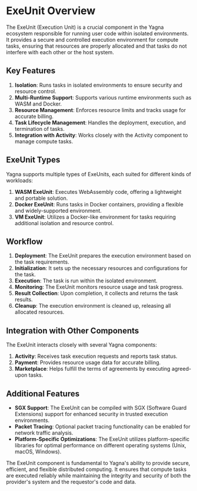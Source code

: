 # ExeUnit Overview

The ExeUnit (Execution Unit) is a crucial component in the Yagna ecosystem responsible for running user code within isolated environments. It provides a secure and controlled execution environment for compute tasks, ensuring that resources are properly allocated and that tasks do not interfere with each other or the host system.

## Key Features

1. **Isolation**: Runs tasks in isolated environments to ensure security and resource control.
2. **Multi-Runtime Support**: Supports various runtime environments such as WASM and Docker.
3. **Resource Management**: Enforces resource limits and tracks usage for accurate billing.
4. **Task Lifecycle Management**: Handles the deployment, execution, and termination of tasks.
5. **Integration with Activity**: Works closely with the Activity component to manage compute tasks.

## ExeUnit Types

Yagna supports multiple types of ExeUnits, each suited for different kinds of workloads:

1. **WASM ExeUnit**: Executes WebAssembly code, offering a lightweight and portable solution.
2. **Docker ExeUnit**: Runs tasks in Docker containers, providing a flexible and widely-supported environment.
3. **VM ExeUnit**: Utilizes a Docker-like environment for tasks requiring additional isolation and resource control.

## Workflow

1. **Deployment**: The ExeUnit prepares the execution environment based on the task requirements.
2. **Initialization**: It sets up the necessary resources and configurations for the task.
3. **Execution**: The task is run within the isolated environment.
4. **Monitoring**: The ExeUnit monitors resource usage and task progress.
5. **Result Collection**: Upon completion, it collects and returns the task results.
6. **Cleanup**: The execution environment is cleaned up, releasing all allocated resources.

## Integration with Other Components

The ExeUnit interacts closely with several Yagna components:

1. **Activity**: Receives task execution requests and reports task status.
2. **Payment**: Provides resource usage data for accurate billing.
3. **Marketplace**: Helps fulfill the terms of agreements by executing agreed-upon tasks.

## Additional Features

- **SGX Support**: The ExeUnit can be compiled with SGX (Software Guard Extensions) support for enhanced security in trusted execution environments.
- **Packet Tracing**: Optional packet tracing functionality can be enabled for network traffic analysis.
- **Platform-Specific Optimizations**: The ExeUnit utilizes platform-specific libraries for optimal performance on different operating systems (Unix, macOS, Windows).

The ExeUnit component is fundamental to Yagna's ability to provide secure, efficient, and flexible distributed computing. It ensures that compute tasks are executed reliably while maintaining the integrity and security of both the provider's system and the requestor's code and data.